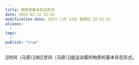 ```yaml
---
title: 物质的基本存在形式
date: 2023-02-12 22:52
modification date: 2023 二月 12日 星期日 22:52:52
aliases:
  - 
tags:
  - 
publish: "true"
---
```


[[时间（马原）]]和[[空间（马原）]]是运动着的物质的基本存在形式。
